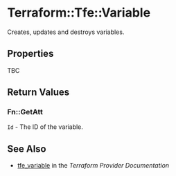 # Terraform::Tfe::Variable

Creates, updates and destroys variables.

## Properties

TBC

## Return Values

### Fn::GetAtt

`Id` - The ID of the variable.

## See Also

* [tfe_variable](https://www.terraform.io/docs/providers/tfe/r/variable.html) in the _Terraform Provider Documentation_
